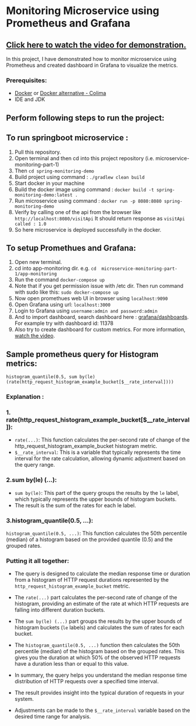 # Monitoring Microservice using Prometheus and Grafana

## [Click here to watch the video for demonstration.](https://youtu.be/6uc3zHywWIw)

In this project, I have demonstrated how to monitor microservice using Prometheus and created dashboard in Grafana to visualize the metrics.

### Prerequisites:
 - [Docker](https://docs.docker.com/engine/install/) or [Docker alternative - Colima](https://github.com/abiosoft/colima)
 - IDE and JDK


## Perform following steps to run the project:

## To run springboot microservice :
1. Pull this repository.
2. Open terminal and then cd into this project repository (i.e. microservice-monitoring-part-1)
3. Then `cd spring-monitoring-demo`
4. Build project using command : `./gradlew clean build`
5. Start docker in your machine
6. Build the docker image using command : `docker build -t spring-monitoring-demo:latest .`
7. Run microservice using command : `docker run -p 8080:8080 spring-monitoring-demo`
8. Verify by calling one of the api from the browser like `http://localhost:8080/visitApi` It should return response as `visitApi called : 1.0`
9. So here microservice is deployed successfully in the docker.

## To setup Promethues and Grafana:
1. Open new terminal.
2. cd into app-monitoring dir. e.g. `cd  microservice-monitoring-part-1/app-monitoring`
3. Run the command `docker-compose up`
4. Note that if you get permission issue with /etc dir. Then run command with sudo like this: `sudo docker-compose up`
5. Now open promethues web UI in browser using `localhost:9090`
6. Open Grafana using url: `localhost:3000`
7. Login to Grafana using `username:admin and password:admin`
8. And to import dashboard, search dashboard here : [grafana/dashboards](https://grafana.com/grafana/dashboards/). For example try with dashboard id: 11378
9. Also try to create dashboard for custom metrics. For more information, [watch the video](https://youtu.be/6uc3zHywWIw).


## Sample prometheus query for Histogram metrics:

```
histogram_quantile(0.5, sum by(le) (rate(http_request_histogram_example_bucket[$__rate_interval])))
```

### Explanation :

### 1. rate(http_request_histogram_example_bucket[$__rate_interval]):

 - `rate(...)`: This function calculates the per-second rate of change of the http_request_histogram_example_bucket histogram metric.
 - `$__rate_interval`: This is a variable that typically represents the time interval for the rate calculation, allowing dynamic adjustment based on the query range.
### 2.sum by(le) (...):

 - `sum by(le)`: This part of the query groups the results by the `le` label, which typically represents the upper bounds of histogram buckets.
 - The result is the sum of the rates for each le label.

### 3.histogram_quantile(0.5, ...):

 `histogram_quantile(0.5, ...)`: This function calculates the 50th percentile (median) of a histogram based on the provided quantile (0.5) and the grouped rates.

### Putting it all together:

- The query is designed to calculate the median response time or duration from a histogram of HTTP request durations represented by the `http_request_histogram_example_bucket` metric.

- The `rate(...)` part calculates the per-second rate of change of the histogram, providing an estimate of the rate at which HTTP requests are falling into different duration buckets.

- The `sum by(le) (...)` part groups the results by the upper bounds of histogram buckets (`le` labels) and calculates the sum of rates for each bucket.

- The `histogram_quantile(0.5, ...)` function then calculates the 50th percentile (median) of the histogram based on the grouped rates. This gives you the duration at which 50% of the observed HTTP requests have a duration less than or equal to this value.

- In summary, the query helps you understand the median response time distribution of HTTP requests over a specified time interval. 
- The result provides insight into the typical duration of requests in your system. 
- Adjustments can be made to the `$__rate_interval` variable based on the desired time range for analysis.
